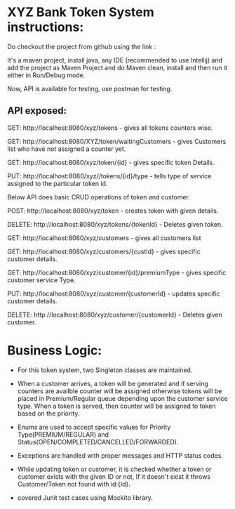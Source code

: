# XYZ Bank Token System instructions:

Do checkout the project from github using the link :

It's a maven project, install java, any IDE (recommended to use Intellij) and add the project as Maven Project
and do Maven clean, install and then run it either in Run/Debug mode.

Now, API is available for testing, use postman for testing.

## API exposed:

GET: http://localhost:8080/xyz/tokens - gives all tokens counters wise.

GET: http://localhost:8080/XYZ/token/waitingCustomers - gives Customers list who have not assigned a counter yet.

GET: http://localhost:8080/xyz/token/{id} - gives specific token Details.

PUT: http://localhost:8080/xyz//tokens/{id}/type - tells type of service assigned to the particular token id.

Below API does basic CRUD operations of token and customer.

POST: http://localhost:8080/xyz/token - creates token with given details.

DELETE: http://localhost:8080/xyz/tokens/{tokenId} - Deletes given token.

GET: http://localhost:8080/xyz/customers - gives all customers list

GET: http://localhost:8080/xyz/customers/{custId} - gives specific customer details.

GET: http://localhost:8080/xyz/customer/{id}/premiumType - gives specific customer service Type.

PUT: http://localhost:8080/xyz/customer/{customerId} - updates specific customer details.

DELETE: http://localhost:8080/xyz/customer/{customerId} - Deletes given customer.


# Business Logic:

* For this token system, two Singleton classes are maintained.

* When a customer arrives, a token will be generated and if serving counters are availble counter will be assigned otherwise tokens will be placed in Premium/Regular queue depending upon the customer service type. When a token is served, then counter will be assigned to token based on the priority.

* Enums are used to accept specific values for Priority Type(PREMIUM/REGULAR) and Status(OPEN/COMPLETED/CANCELLED/FORWARDED).

* Exceptions are handled with proper messages and HTTP status codes.

* While updating token or customer, it is checked whether a token or customer exists with the given ID or not, If it doesn't exist it throws Customer/Token not found with id:{Id}.

* covered Junit test cases using Mockito library.

